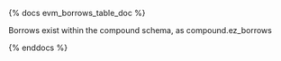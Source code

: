 {% docs evm_borrows_table_doc %}

Borrows exist within the compound schema, as compound.ez_borrows

{% enddocs %}
